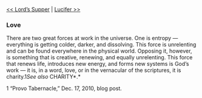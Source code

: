 [<< Lord’s Supper](Lord’s%20Supper)  |  [Lucifer >>](Lucifer)

### Love
There are two great forces at work in the universe. One is entropy — everything is getting colder, darker, and dissolving. This force is unrelenting and can be found everywhere in the physical world. Opposing it, however, is something that is creative, renewing, and equally unrelenting. This force that renews life, introduces new energy, and forms new systems is God’s work — it is, in a word, love, or in the vernacular of the scriptures, it is charity.1*See also* CHARITY*.*



1 “Provo Tabernacle,” Dec. 17, 2010, blog post.